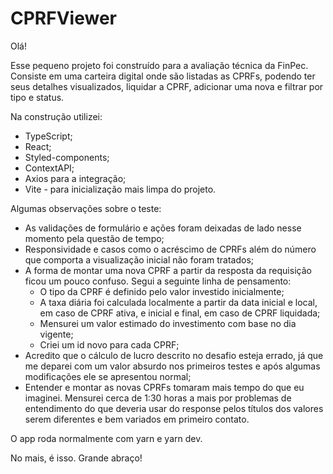 # CPRFViewer

Olá!

Esse pequeno projeto foi construído para a avaliação técnica da FinPec.
Consiste em uma carteira digital onde são listadas as CPRFs, podendo ter seus detalhes visualizados, liquidar a CPRF, adicionar uma nova e filtrar por tipo e status.

Na construção utilizei:
- TypeScript;
- React;
- Styled-components;
- ContextAPI;
- Axios para a integração;
- Vite - para inicialização mais limpa do projeto.

Algumas observações sobre o teste:

- As validações de formulário e ações foram deixadas de lado nesse momento pela questão de tempo;
- Responsividade e casos como o acréscimo de CPRFs além do número que comporta a visualização inicial não foram tratados;
- A forma de montar uma nova CPRF a partir da resposta da requisição ficou um pouco confuso. Segui a seguinte linha de pensamento:
  - O tipo da CPRF é definido pelo valor investido inicialmente;
  - A taxa diária foi calculada localmente a partir da data inicial e local, em caso de CPRF ativa, e inicial e final, em caso de CPRF liquidada;
  - Mensurei um valor estimado do investimento com base no dia vigente;
  - Criei um id novo para cada CPRF;
 - Acredito que o cálculo de lucro descrito no desafio esteja errado, já que me deparei com um valor absurdo nos primeiros testes e após algumas modificações ele se apresentou normal;
 - Entender e montar as novas CPRFs tomaram mais tempo do que eu imaginei. Mensurei cerca de 1:30 horas a mais por problemas de entendimento do que deveria usar do response pelos títulos dos valores serem diferentes e bem variados em primeiro contato.

O app roda normalmente com yarn e yarn dev.

No mais, é isso. Grande abraço!
